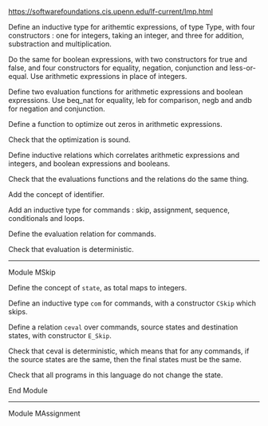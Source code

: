 https://softwarefoundations.cis.upenn.edu/lf-current/Imp.html

Define an inductive type for arithemtic expressions, of type Type, with four constructors :
one for integers, taking an integer,
and three for addition, substraction and multiplication.

Do the same for boolean expressions, with two constructors for true and false, and four constructors for equality, negation, conjunction and less-or-equal. Use arithmetic expressions in place of integers.

Define two evaluation functions for arithmetic expressions and boolean expressions.
Use beq_nat for equality, leb for comparison, negb and andb for negation and conjunction.

Define a function to optimize out zeros in arithmetic expressions.

Check that the optimization is sound.

Define inductive relations which correlates arithmetic expressions and integers, and boolean expressions and booleans.

Check that the evaluations functions and the relations do the same thing.



Add the concept of identifier.

Add an inductive type for commands : skip, assignment, sequence, conditionals and loops.

Define the evaluation relation for commands.

Check that evaluation is deterministic.

-----------------------------------------------------------------------------------------------------------------

Module MSkip

Define the concept of `state`, as total maps to integers.

Define an inductive type `com` for commands, with a constructor `CSkip` which skips.

Define a relation `ceval` over commands, source states and destination states, with constructor `E_Skip`.

Check that ceval is deterministic, which means that for any commands, if the source states are the same, then the final states must be the same.

Check that all programs in this language do not change the state.

End Module

-----------------------------------------------------------------------------------------------------------------

Module MAssignment

